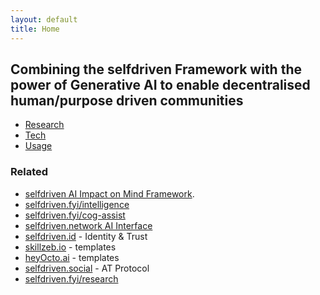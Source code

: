 ```yaml
---
layout: default
title: Home
---
```


## Combining the selfdriven Framework with the power of Generative AI to enable decentralised human/purpose driven communities

- [Research](/research/)
- [Tech](/tech/)
- [Usage](/usage/)

### Related
- [selfdriven AI Impact on Mind Framework](/impact-on-mind-framework/).
- [selfdriven.fyi/intelligence](https://selfdriven.fyi/intelligence)
- [selfdriven.fyi/cog-assist](https://selfdriven.fyi/cog-assist)
- [selfdriven.network AI Interface](https://selfdriven.network)
- [selfdriven.id](https://selfdriven.id) - Identity & Trust
- [skillzeb.io](https://skillzeb.io) - templates
- [heyOcto.ai](https://heyocto.ai) - templates
- [selfdriven.social](https://selfdriven.social) - AT Protocol
- [selfdriven.fyi/research](https://selfdriven.fyi/research)


